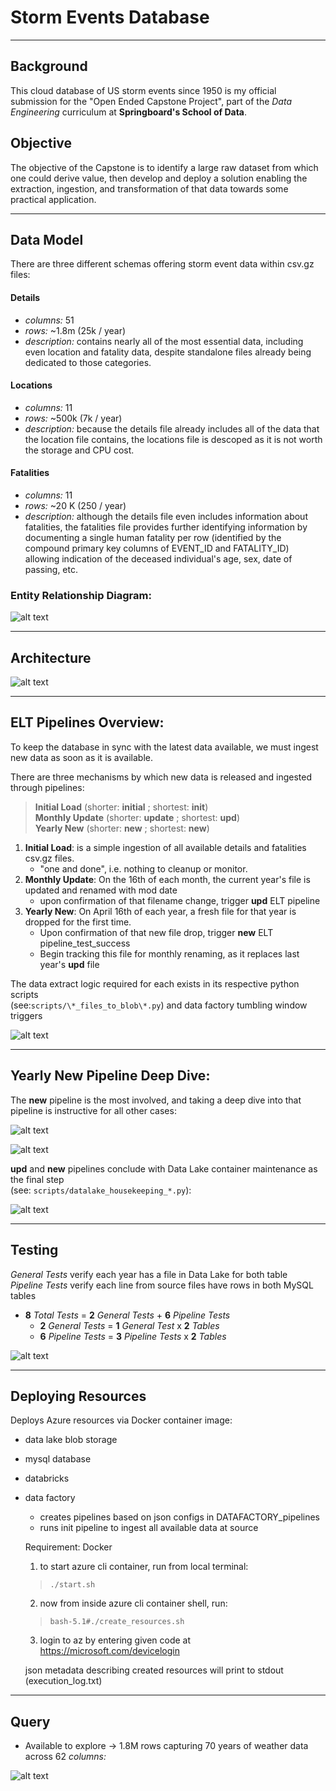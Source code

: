 # Storm Events Database
_____

## Background

  This cloud database of US storm events since 1950 is my official submission for the "Open Ended Capstone Project", part of the *Data Engineering* curriculum at __Springboard's School of Data__.

## Objective

  The objective of the Capstone is to identify a large raw dataset from which one could derive value, then develop and deploy a solution enabling the extraction, ingestion, and transformation of that data towards some practical application.

----

## Data Model  

There are three different schemas offering storm event data within csv.gz files:

#### Details
  - *columns:* 51
  - *rows:* ~1.8m (25k / year)
  - *description:* contains nearly all of the most essential data, including even location and fatality data, despite standalone files already being dedicated to those categories.

#### Locations  
  - *columns:* 11
  - *rows:* ~500k (7k / year)  
  - *description:* because the details file already includes all of the data that the location file contains, the locations file is descoped as it is not worth the storage and CPU cost.

#### Fatalities
  - *columns:* 11
  - *rows:* ~20 K (250 / year)  
  - *description:* although the details file even includes information about fatalities, the fatalities file provides further identifying information by documenting a single human fatality per row (identified by the compound primary key columns of EVENT_ID and FATALITY_ID) allowing indication of the deceased individual's age, sex, date of passing, etc.

### Entity Relationship Diagram:

![alt text](https://github.com/conner-mcnicholas/StormEventsDB/blob/main/imgs/ERD.png?raw=true)  

-------

## Architecture

![alt text](https://github.com/conner-mcnicholas/StormEventsDB/blob/main/imgs/architecture_diagram.png?raw=true)  

---

## ELT Pipelines Overview:

To keep the database in sync with the latest data available, we must ingest new data as soon as it is available.  

There are three mechanisms by which new data is released and ingested through pipelines:  
> **Initial Load** (shorter: **initial** ; shortest: **init**)  
> **Monthly Update** (shorter: **update** ; shortest: **upd**)  
> **Yearly New** (shorter: **new** ; shortest: **new**)

1. **Initial Load**: is a simple ingestion of all available details and fatalities csv.gz files.  
    - "one and done", i.e. nothing to cleanup or monitor.
2. **Monthly Update**: On the 16th of each month, the current year's file is updated and renamed with mod date
    - upon confirmation of that filename change, trigger **upd** ELT pipeline  
3. **Yearly New**: On April 16th of each year, a fresh file for that year is dropped for the first time.  
    - Upon confirmation of that new file drop, trigger **new** ELT pipeline_test_success
    - Begin tracking this file for monthly renaming, as it replaces last year's **upd** file

  The data extract logic required  for each exists in its respective python scripts  
  (see:`scripts/\*_files_to_blob\*.py`) and data factory tumbling window triggers

![alt text](https://github.com/conner-mcnicholas/StormEventsDB/blob/main/imgs/pipeline_overview.png?raw=true)  

---

## Yearly New Pipeline Deep Dive:

  The **new** pipeline is the most involved, and taking a deep dive into that pipeline is instructive for all other cases:

![alt text](https://github.com/conner-mcnicholas/StormEventsDB/blob/main/imgs/annotated_pull_new_w_id.png?raw=true)  

![alt text](https://github.com/conner-mcnicholas/StormEventsDB/blob/main/imgs/yearly_deepdive.png?raw=true)  

  **upd** and **new** pipelines conclude with Data Lake container maintenance as the final step  
  (see: `scripts/datalake_housekeeping_*.py`):

![alt text](https://github.com/conner-mcnicholas/StormEventsDB/blob/main/imgs/clean_containers_output.png?raw=true)  

----

## Testing  

  *General Tests* verify each year has a file in Data Lake for both table  
  *Pipeline Tests* verify each line from source files have rows in both MySQL tables

- **8** *Total Tests* = **2** *General Tests* + **6** *Pipeline Tests*
  - **2** *General Tests* = **1** *General Test* x **2** *Tables*
  - **6** *Pipeline Tests* = **3** *Pipeline Tests*  x **2** *Tables*

![alt text](https://github.com/conner-mcnicholas/StormEventsDB/blob/main/imgs/pipeline_test_success.png?raw=true)

----

## Deploying Resources

Deploys Azure resources via Docker container image:

- data lake blob storage   
- mysql database   
- databricks   
- data factory   
  - creates pipelines based on json configs in DATAFACTORY_pipelines  
  - runs init pipeline to ingest all available data at source  

  Requirement: Docker  

  1) to start azure cli container, run from local terminal:  
  > `./start.sh`  

  2) now from inside azure cli container shell, run:  
  > `bash-5.1#./create_resources.sh`  

  3) login to az by entering given code at https://microsoft.com/devicelogin  

  json metadata describing created resources will print to stdout (execution_log.txt)

----

## Query

- Available to explore -> 1.8M rows capturing 70 years of weather data across 62 *columns:*  

![alt text](https://github.com/conner-mcnicholas/StormEventsDB/blob/main/imgs/mysqlworkbench_detdate.png?raw=true)
